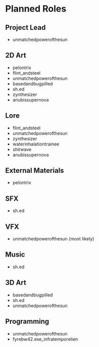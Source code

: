 # Planned Roles
## Project Lead
- unmatchedpowerofthesun

## 2D Art
- pelontrix
- flint_andsteel
- unmatchedpowerofthesun
- basedandbugpilled
- sh.ed
- zynthesizer
- anubissupernova

## Lore
- flint_andsteel
- unmatchedpowerofthesun
- zynthesizer
- waterinhalationtrainee
- shitwave
- anubissupernova

## External Materials
- pelontrix

## SFX
- sh.ed

## VFX
- unmatchedpowerofthesun (most likely)

## Music
- sh.ed

## 3D Art
- basedandbugpilled
- sh.ed
- unmatchedpowerofthesun

## Programming
- unmatchedpowerofthesun
- fyrebw42.exe_infratemporelien
